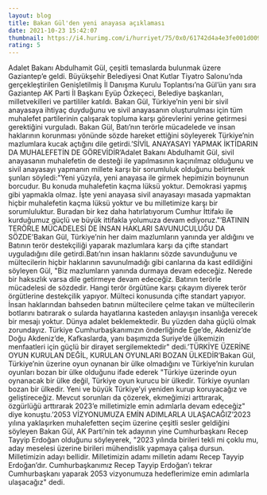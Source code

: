 ```yaml
--- 
layout: blog
title: Bakan Gül'den yeni anayasa açıklaması
date: 2021-10-23 15:42:07
thumbnail: https://i4.hurimg.com/i/hurriyet/75/0x0/61742d4a4e3fe001d009f9a1.jpg
rating: 5
---
```

Adalet Bakanı Abdulhamit Gül, çeşitli temaslarda bulunmak üzere Gaziantep’e geldi. Büyükşehir Belediyesi Onat Kutlar Tiyatro Salonu’nda gerçekleştirilen Genişletilmiş İl Danışma Kurulu Toplantısı’na Gül’ün yanı sıra Gaziantep AK Parti İl Başkanı Eyüp Özkeçeci, Belediye başkanları, milletvekilleri ve partililer katıldı. Bakan Gül, Türkiye’nin yeni bir sivil anayasaya ihtiyaç duyduğunu ve sivil anayasanın oluşturulması için tüm muhalefet partilerinin çalışarak topluma karşı görevlerini yerine getirmesi gerektiğini vurguladı. Bakan Gül, Batı’nın terörle mücadelede ve insan haklarının korunması yönünde sözde hareket ettiğini söyleyerek Türkiye’nin mazlumlara kucak açtığını dile getirdi.’SİVİL ANAYASAYI YAPMAK İKTİDARIN DA MUHALEFETİN DE GÖREVİDİR’Adalet Bakanı Abdulhamit Gül, sivil anayasanın muhalefetin de desteği ile yapılmasının kaçınılmaz olduğunu ve sivil anayasayı yapmanın millete karşı bir sorumluluk olduğunu belirterek şunları söyledi:"Yeni yüzyıla, yeni anayasa ile girmek hepimizin boynunun borcudur. Bu konuda muhalefetin kaçma lüksü yoktur. Demokrasi yapmış gibi yapmakla olmaz. İşte yeni anayasa sivil anayasayı masada yapmaktan hiçbir muhalefetin kaçma lüksü yoktur ve bu milletimize karşı bir sorumluluktur. Buradan bir kez daha hatırlatıyorum Cumhur İttifakı ile kurduğumuz güçlü ve büyük ittifakla yolumuza devam ediyoruz."’BATININ TERÖRLE MÜCADELESİ DE İNSAN HAKLARI SAVUNUCULUĞU DA SÖZDE’Bakan Gül, Türkiye’nin her daim mazlumların yanında yer aldığını ve Batının terör destekçiliği yaparak mazlumlara karşı da çifte standart uyguladığını dile getirdi.Batı’nın insan haklarını sözde savunduğunu ve mültecilerin hiçbir haklarının savunulmadığı gibi canlarına da kast edildiğini söyleyen Gül, "Biz mazlumların yanında durmaya devam edeceğiz. Nerede bir haksızlık varsa dile getirmeye devam edeceğiz. Batının terörle mücadelesi de sözdedir. Hangi terör örgütüne karşı çıkayım diyerek terör örgütlerine destekçilik yapıyor. Mülteci konusunda çifte standart yapıyor. İnsan haklarından bahseden batının mültecilere çelme takan ve mültecilerin botlarını batırarak o sularda hayatlarına kasteden anlayışın insanlığa verecek bir mesajı yoktur. Dünya adalet beklemektedir. Bu yüzden daha güçlü olmak zorundayız. Türkiye Cumhurbaşkanımızın önderliğinde Ege’de, Akdeniz’de Doğu Akdeniz’de, Kafkaslarda, yanı başımızda Suriye’de ülkemizin menfaatleri için güçlü bir dirayet sergilemektedir" dedi.’TÜRKİYE ÜZERİNE OYUN KURULAN DEĞİL, KURULAN OYUNLARI BOZAN ÜLKEDİR’Bakan Gül, Türkiye’nin üzerine oyun oynanan bir ülke olmadığını ve Türkiye’nin kurulan oyunları bozan bir ülke olduğunu ifade ederek "Türkiye üzerinde oyun oynanacak bir ülke değil, Türkiye oyun kurucu bir ülkedir. Türkiye oyunları bozan bir ülkedir. Yeni ve büyük Türkiye’yi yeniden kurup koruyacağız ve geliştireceğiz. Mevcut sorunları da çözerek, ekmeğimizi arttırarak, özgürlüğü arttırarak 2023’e milletimizle emin adımlarla devam edeceğiz" diye konuştu.’2053 VİZYONUMUZA EMİN ADIMLARLA ULAŞACAĞIZ’2023 yılına yaklaşırken muhalefetten seçim üzerine çeşitli sesler geldiğini söyleyen Bakan Gül, AK Parti’nin tek adayının yine Cumhurbaşkanı Recep Tayyip Erdoğan olduğunu söyleyerek, "2023 yılında birileri tekli mi çoklu mu, aday meselesi üzerine birileri mühendislik yapmaya çalışa dursun. Milletimizin adayı bellidir. Milletimizin adamı milletin adamı Recep Tayyip Erdoğan’dır. Cumhurbaşkanımız Recep Tayyip Erdoğan’ı tekrar Cumhurbaşkanı yaparak 2053 vizyonumuza hedeflerimize emin adımlarla ulaşacağız" dedi.
